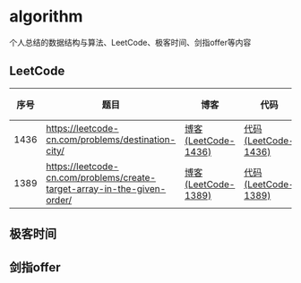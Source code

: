 # algorithm
个人总结的数据结构与算法、LeetCode、极客时间、剑指offer等内容

## LeetCode
| 序号 | 题目 | 博客 | 代码 | 难度 | 时间 |
| --- | ---- | ---- | ---- | --- | --- |
| 1436 | https://leetcode-cn.com/problems/destination-city/ | [博客 (LeetCode-1436)][1436_blog] | [代码 (LeetCode-1436)][1436] | <span style="color:green;">简单</span> | 2020/07/06 |
| 1389 | https://leetcode-cn.com/problems/create-target-array-in-the-given-order/ | [博客 (LeetCode-1389)][1389_blog] | [代码 (LeetCode-1389)][1389] | <span style="color:green;">简单</span> | 2020/07/07 |

## 极客时间

## 剑指offer

[1436]: https://github.com/lemonlyue/algorithm/blob/master/source/LeetCode_1436.php
[1436_blog]: https://lemonlyue.github.io/2020/07/06/LeetCode%20-%201349%20-%20%E6%97%85%E8%A1%8C%E7%BB%88%E7%82%B9%E7%AB%99/#more
[1389]: https://github.com/lemonlyue/algorithm/blob/master/source/LeetCode_1389.php
[1389_blog]: https://lemonlyue.github.io/2020/07/07/LeetCode%20-%201389%20-%20%E6%8C%89%E6%97%A2%E5%AE%9A%E9%A1%BA%E5%BA%8F%E5%88%9B%E5%BB%BA%E7%9B%AE%E6%A0%87%E6%95%B0%E7%BB%84/#more